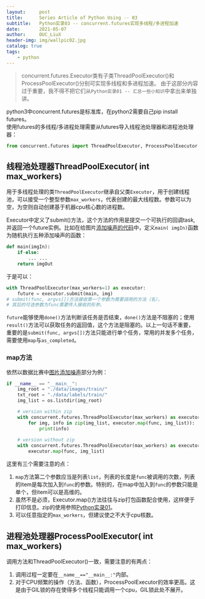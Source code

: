 ```yaml
---
layout:     post
title:      Series Article of Python Using -- 03
subtitle:   Python实录03 -- concurrent.futures实现多线程/多进程加速           
date:       2021-05-07
author:     OUC_LiuX
header-img: img/wallpic02.jpg
catalog: true
tags:
    - python   
---
```


<head>
    <script src="https://cdn.mathjax.org/mathjax/latest/MathJax.js?config=TeX-AMS-MML_HTMLorMML" type="text/javascript"></script>
    <script type="text/x-mathjax-config">
        MathJax.Hub.Config({
            tex2jax: {
            skipTags: ['script', 'noscript', 'style', 'textarea', 'pre'],
            inlineMath: [['$','$']]
            }
        });
    </script>
</head>   

> concurrent.futures.Executor类有子类ThreadPoolExecutor()和ProcessPoolExecutor()分别可实现多线程和多进程加速。
> 由于这部分内容过于重要，我不得不把它们从`Python实录01 -- 汇总一些小知识`中拿出来单独讲。         

python3中concurrent.futures是标准库，在python2需要自己pip install futures。    
使用futures的多线程/多进程处理需要从futures导入线程池处理器和进程池处理器：    
```python    
from concurrent.futures import ThreadPoolExecutor, ProcessPoolExecutor   
```

## 线程池处理器ThreadPoolExecutor( int max_workers)     

用于多线程处理的类`ThreadPoolExecutor`继承自父类`Executor`，用于创建线程池，可以接受一个整型参数`max_workers`，代表创建的最大线程数。参数可以为空，为空则自动创建基于机器cpu核心数的进程数。    

Executor中定义了submit()方法，这个方法的作用是提交一个可执行的回调task,并返回一个future实例。比如在给图片[添加噪声的代码](https://github.com/OUCliuxiang/smartShip2020/blob/main/data/dataReinformance.py)中，定义`main( imgIn)`函数为随机执行五种添加噪声的函数：    
```python    
def main(imgIn):
    if-else:
        ... ... 
    return imgOut    
```     

于是可以：     
```python    
with ThreadPoolExecutor(max_workers=1) as executor:    
    future = executor.submit(main, img)
# submit(func, argvs[])方法接收第一个参数为需要调用的方法（名），      
# 其后的可选参数为func需要传入接收的形参。    
```   
`future`能够使用`done()`方法判断该任务是否结束，`done()`方法是不阻塞的；使用`result()`方法可以获取任务的返回值，这个方法是阻塞的。以上一句话不重要，重要的是`submit(func, argvs[])`方法只能进行单个任务，常用的并发多个任务，需要使用`map`与`as_completed`。     

### map方法      

依然以数据比赛中[图片添加噪声](https://www.ouc-liux.cn/2021/05/07/Series-Article-of-Deep-Learning-01/#%E6%B7%BB%E5%8A%A0%E5%99%AA%E5%A3%B0)部分为例：     
```python    
if __name__ == "__main__":
    img_root = "./data/images/train/"
    txt_root = "./data/labels/train/"
    img_list = os.listdir(img_root)

    # version within zip
    with concurrent.futures.ThreadPoolExecutor(max_workers) as executor:
        for img, info in zip(img_list, executor.map(func, img_list)):
            print(info)
    
    # version without zip
    with concurrent.futures.ThreadPoolExecutor(max_workers) as executor: 
        executor.map(func, img_list)    
```     
这里有三个需要注意的点：    
1. `map`方法第二个参数应当是列表`list`，列表的长度是`func`被调用的次数，列表的item是每次加入到`func`的参数。特别的，在map中加入到`func`的参数只能是单个，但item可以是高维的。
2. 虽然不是必须，Executor.map()方法往往与zip打包函数配合使用，这样便于打印信息。zip的使用参照[Python实录01](https://www.ouc-liux.cn/2021/05/07/Series-Article-of-Python-Using-01/#python3%E4%B8%AD%E7%9A%84zip%E5%87%BD%E6%95%B0)。     
3. 可以任意指定的`max_workers`，但建议使之不大于cpu核数。     



## 进程池处理器ProcessPoolExecutor( int max_workers)    

调用方法和ThreadPoolExecutor()一致，需要注意的有两点：    
1. 调用过程一定要在`__name__=="__main__:"`内部。     
2. 对于CPU频繁的操作（方法、函数），ProcessPoolExecutor的效率更高。这是由于GIL锁的存在使得多个线程只能调用一个cpu，GIL锁此处不展开。